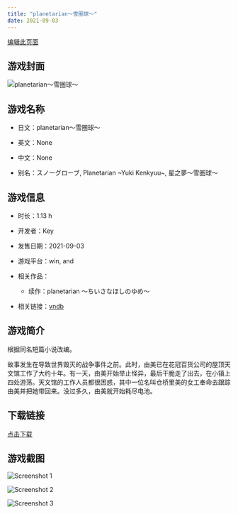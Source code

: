 ```yaml
---
title: "planetarian～雪圏球～"
date: 2021-09-03
---
```

[编辑此页面](https://github.com/ACG-3/ADV3-source/blob/main/source/_posts/planetarian%EF%BD%9E%E9%9B%AA%E5%9C%8F%E7%90%83%EF%BD%9E.md)

## 游戏封面

![planetarian～雪圏球～](https%3A//pan.timero.xyz/onedrive/img_lib_001/planetarian%EF%BD%9E%E9%9B%AA%E5%9C%8F%E7%90%83%EF%BD%9E_cover.avif)


## 游戏名称

- 日文：planetarian～雪圏球～
- 英文：None
- 中文：None

- 别名：スノーグローブ, Planetarian ~Yuki Kenkyuu~, 星之夢～雪圏球～


## 游戏信息

- 时长：1.13 h
- 开发者：Key
- 发售日期：2021-09-03
- 游戏平台：win, and
- 相关作品：
   - 续作：planetarian ～ちいさなほしのゆめ～

- 相关链接：[vndb](https://vndb.org/v27747)


## 游戏简介

根据同名短篇小说改编。

故事发生在导致世界毁灭的战争事件之前。此时，由美已在花冠百货公司的屋顶天文馆工作了大约十年。有一天，由美开始举止怪异，最后干脆走了出去，在小镇上四处游荡。天文馆的工作人员都很困惑，其中一位名叫仓桥里美的女工奉命去跟踪由美并把她带回来。没过多久，由美就开始耗尽电池。




## 下载链接

[点击下载](https://pan.timero.xyz/onedrive/adv_lib_001/planetarian%EF%BD%9E%E9%9B%AA%E5%9C%8F%E7%90%83%EF%BD%9E)


## 游戏截图


![Screenshot 1](https%3A//pan.timero.xyz/onedrive/img_lib_001/planetarian%EF%BD%9E%E9%9B%AA%E5%9C%8F%E7%90%83%EF%BD%9E_Screenshot_1.avif)

![Screenshot 2](https%3A//pan.timero.xyz/onedrive/img_lib_001/planetarian%EF%BD%9E%E9%9B%AA%E5%9C%8F%E7%90%83%EF%BD%9E_Screenshot_2.avif)

![Screenshot 3](https%3A//pan.timero.xyz/onedrive/img_lib_001/planetarian%EF%BD%9E%E9%9B%AA%E5%9C%8F%E7%90%83%EF%BD%9E_Screenshot_3.avif)

